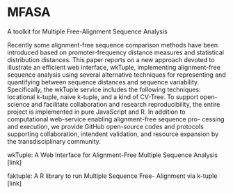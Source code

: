 # MFASA
A toolkit for Multiple Free-Alignment Sequence  Analysis


Recently some alignment-free sequence comparison methods have been introduced based on promoter-frequency distance measures and statistical distribution distances. This paper reports on a new approach devoted to illustrate an efficient web interface, wkTuple, implementing alignment-free sequence analysis using several alternative techniques for representing and quantifying between sequence distances and sequence variability. Specifically, the wkTuple service includes the following techniques: locational k-tuple, naive k-tuple, and a kind of CV-Tree. To support open-science and facilitate collaboration and research reproducibility, the entire project is implemented in pure JavaScript and R. In addition to computational web-service enabling alignment-free sequence pro-
cessing and execution, we provide GitHub open-source codes and protocols supporting collaboration, intendent validation, and resource expansion by the transdisciplinary community.



wkTuple: A Web Interface for Alignment-Free Multiple Sequence Analysis [link]

faktuple: A R library to run Multiple Sequence Free- Alignment via k-tuple [link] 
